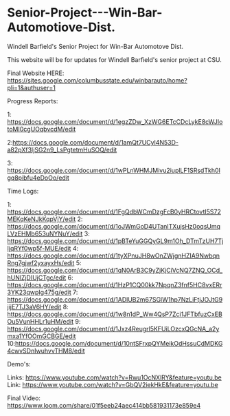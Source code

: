# Senior-Project---Win-Bar-Automotiove-Dist.
Windell Barfield's Senior Project for Win-Bar Automotove Dist.


This website will be for updates for Windell Barfield's senior project at CSU.

Final Website HERE:
https://sites.google.com/columbusstate.edu/winbarauto/home?pli=1&authuser=1


Progress Reports:

1: https://docs.google.com/document/d/1egzZDw_XzWG6ETcCDcLykE8cWJIotoMI0cgUOqbvcdM/edit

2:https://docs.google.com/document/d/1amQt7UCyl4N53D-a82pXf3IjSG2n9_LsPgtetmHuSOQ/edit

3: https://docs.google.com/document/d/1wPLnWHMJMivu2iuplLF1SRsdTkh0Igq8pibfu4eDoOo/edit


Time Logs:

1: https://docs.google.com/document/d/1FgQdbWCmDzgFcB0yHRCtovtI5S72MEKqKeNJkKqpVjY/edit
2: https://docs.google.com/document/d/1oJWmGoD4UTanITXujsHz0oqsUmqLVzEHMb653uNYNuY/edit
3: https://docs.google.com/document/d/1pBTeYuGGQyGL9m1Oh_DTmTzUH7TjIjqRYf0wp5f-MUE/edit
4: https://docs.google.com/document/d/1tyXPnuJH8wOnZWjgnHZIA9NwbqnRng7gjwf2yxayxHs/edit
5: https://docs.google.com/document/d/1qN0ArB3C9yZjKjCiVcNQ7ZNQ_OCd_hUNlZjDIUjCTgc/edit
6: https://docs.google.com/document/d/1HzP1CQ00kk7NpqnZ3fnf5HC8vxERr3YK23qwpIg475g/edit
7: https://docs.google.com/document/d/1ADlUB2m67SGlW1hp7NzLiFtjJOJtG9jijE7TJ3aV6HY/edit
8: https://docs.google.com/document/d/1w8n1dP_Ww4QsP7Zci1JFTbfuzCxEBOu5VunHHLr1uHM/edit
9: https://docs.google.com/document/d/1Jxz4Reugrl5KFUiLOzcxQGcNA_a2ymxa1YfOOmGCBGE/edit
10:https://docs.google.com/document/d/10ntSFrxpQYMeikOdHssuCdMDKG4cwvSDnIwuhvvTHM8/edit


Demo's:

Links: https://www.youtube.com/watch?v=Rwu1OcNXlRY&feature=youtu.be
Link: https://www.youtube.com/watch?v=GbQV2iekHkE&feature=youtu.be

Final Video:
https://www.loom.com/share/01f5eeb24aec414bb581931173e859e4



